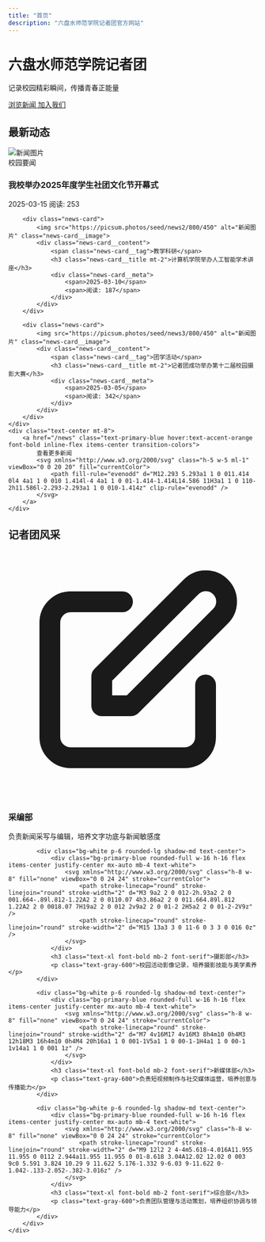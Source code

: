```yaml
---
title: "首页"
description: "六盘水师范学院记者团官方网站"
---
```


<div class="bg-gradient-to-r from-primary-blue to-blue-700 text-white py-16">
    <div class="container mx-auto px-4 text-center">
        <h1 class="text-4xl md:text-5xl font-bold mb-4 font-serif">六盘水师范学院记者团</h1>
        <p class="text-xl md:text-2xl max-w-3xl mx-auto">记录校园精彩瞬间，传播青春正能量</p>
        <div class="mt-8">
            <a href="/news" class="bg-accent-orange hover:bg-orange-700 text-white font-bold py-3 px-6 rounded-lg shadow-lg transition-colors inline-block mr-4">
                浏览新闻
            </a>
            <a href="/join" class="bg-white hover:bg-gray-100 text-primary-blue font-bold py-3 px-6 rounded-lg shadow-lg transition-colors inline-block">
                加入我们
            </a>
        </div>
    </div>
</div>

<div class="container mx-auto px-4 py-12">
    <h2 class="text-3xl font-bold mb-8 text-center font-serif">最新动态</h2>
    <div class="grid grid-cols-1 md:grid-cols-2 lg:grid-cols-3 gap-8">
        <!-- 新闻卡片将在这里通过 Hugo 的列表功能自动生成 -->
        <!-- 这里是静态示例 -->
        <div class="news-card">
            <img src="https://picsum.photos/seed/news1/800/450" alt="新闻图片" class="news-card__image">
            <div class="news-card__content">
                <span class="news-card__tag">校园要闻</span>
                <h3 class="news-card__title mt-2">我校举办2025年度学生社团文化节开幕式</h3>
                <div class="news-card__meta">
                    <span>2025-03-15</span>
                    <span>阅读: 253</span>
                </div>
            </div>
        </div>
        
        <div class="news-card">
            <img src="https://picsum.photos/seed/news2/800/450" alt="新闻图片" class="news-card__image">
            <div class="news-card__content">
                <span class="news-card__tag">教学科研</span>
                <h3 class="news-card__title mt-2">计算机学院举办人工智能学术讲座</h3>
                <div class="news-card__meta">
                    <span>2025-03-10</span>
                    <span>阅读: 187</span>
                </div>
            </div>
        </div>
        
        <div class="news-card">
            <img src="https://picsum.photos/seed/news3/800/450" alt="新闻图片" class="news-card__image">
            <div class="news-card__content">
                <span class="news-card__tag">团学活动</span>
                <h3 class="news-card__title mt-2">记者团成功举办第十二届校园摄影大赛</h3>
                <div class="news-card__meta">
                    <span>2025-03-05</span>
                    <span>阅读: 342</span>
                </div>
            </div>
        </div>
    </div>
    <div class="text-center mt-8">
        <a href="/news" class="text-primary-blue hover:text-accent-orange font-bold inline-flex items-center transition-colors">
            查看更多新闻
            <svg xmlns="http://www.w3.org/2000/svg" class="h-5 w-5 ml-1" viewBox="0 0 20 20" fill="currentColor">
                <path fill-rule="evenodd" d="M12.293 5.293a1 1 0 011.414 0l4 4a1 1 0 010 1.414l-4 4a1 1 0 01-1.414-1.414L14.586 11H3a1 1 0 110-2h11.586l-2.293-2.293a1 1 0 010-1.414z" clip-rule="evenodd" />
            </svg>
        </a>
    </div>
</div>

<div class="bg-gray-100 py-12">
    <div class="container mx-auto px-4">
        <h2 class="text-3xl font-bold mb-8 text-center font-serif">记者团风采</h2>
        <div class="grid grid-cols-1 md:grid-cols-2 lg:grid-cols-4 gap-6">
            <div class="bg-white p-6 rounded-lg shadow-md text-center">
                <div class="bg-primary-blue rounded-full w-16 h-16 flex items-center justify-center mx-auto mb-4 text-white">
                    <svg xmlns="http://www.w3.org/2000/svg" class="h-8 w-8" fill="none" viewBox="0 0 24 24" stroke="currentColor">
                        <path stroke-linecap="round" stroke-linejoin="round" stroke-width="2" d="M11 5H6a2 2 0 00-2 2v11a2 2 0 002 2h11a2 2 0 002-2v-5m-1.414-9.414a2 2 0 112.828 2.828L11.828 15H9v-2.828l8.586-8.586z" />
                    </svg>
                </div>
                <h3 class="text-xl font-bold mb-2 font-serif">采编部</h3>
                <p class="text-gray-600">负责新闻采写与编辑，培养文字功底与新闻敏感度</p>
            </div>
            
            <div class="bg-white p-6 rounded-lg shadow-md text-center">
                <div class="bg-primary-blue rounded-full w-16 h-16 flex items-center justify-center mx-auto mb-4 text-white">
                    <svg xmlns="http://www.w3.org/2000/svg" class="h-8 w-8" fill="none" viewBox="0 0 24 24" stroke="currentColor">
                        <path stroke-linecap="round" stroke-linejoin="round" stroke-width="2" d="M3 9a2 2 0 012-2h.93a2 2 0 001.664-.89l.812-1.22A2 2 0 0110.07 4h3.86a2 2 0 011.664.89l.812 1.22A2 2 0 0018.07 7H19a2 2 0 012 2v9a2 2 0 01-2 2H5a2 2 0 01-2-2V9z" />
                        <path stroke-linecap="round" stroke-linejoin="round" stroke-width="2" d="M15 13a3 3 0 11-6 0 3 3 0 016 0z" />
                    </svg>
                </div>
                <h3 class="text-xl font-bold mb-2 font-serif">摄影部</h3>
                <p class="text-gray-600">校园活动影像记录，培养摄影技能与美学素养</p>
            </div>
            
            <div class="bg-white p-6 rounded-lg shadow-md text-center">
                <div class="bg-primary-blue rounded-full w-16 h-16 flex items-center justify-center mx-auto mb-4 text-white">
                    <svg xmlns="http://www.w3.org/2000/svg" class="h-8 w-8" fill="none" viewBox="0 0 24 24" stroke="currentColor">
                        <path stroke-linecap="round" stroke-linejoin="round" stroke-width="2" d="M7 4v16M17 4v16M3 8h4m10 0h4M3 12h18M3 16h4m10 0h4M4 20h16a1 1 0 001-1V5a1 1 0 00-1-1H4a1 1 0 00-1 1v14a1 1 0 001 1z" />
                    </svg>
                </div>
                <h3 class="text-xl font-bold mb-2 font-serif">新媒体部</h3>
                <p class="text-gray-600">负责短视频制作与社交媒体运营，培养创意与传播能力</p>
            </div>
            
            <div class="bg-white p-6 rounded-lg shadow-md text-center">
                <div class="bg-primary-blue rounded-full w-16 h-16 flex items-center justify-center mx-auto mb-4 text-white">
                    <svg xmlns="http://www.w3.org/2000/svg" class="h-8 w-8" fill="none" viewBox="0 0 24 24" stroke="currentColor">
                        <path stroke-linecap="round" stroke-linejoin="round" stroke-width="2" d="M9 12l2 2 4-4m5.618-4.016A11.955 11.955 0 0112 2.944a11.955 11.955 0 01-8.618 3.04A12.02 12.02 0 003 9c0 5.591 3.824 10.29 9 11.622 5.176-1.332 9-6.03 9-11.622 0-1.042-.133-2.052-.382-3.016z" />
                    </svg>
                </div>
                <h3 class="text-xl font-bold mb-2 font-serif">综合部</h3>
                <p class="text-gray-600">负责团队管理与活动策划，培养组织协调与领导能力</p>
            </div>
        </div>
    </div>
</div>